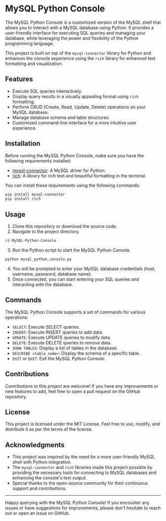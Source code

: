 # MySQL Python Console

The MySQL Python Console is a customized version of the MySQL shell that allows you to interact with a MySQL database using Python. It provides a user-friendly interface for executing SQL queries and managing your database, while leveraging the power and flexibility of the Python programming language.

This project is built on top of the `mysql-connector` library for Python and enhances the console experience using the `rich` library for enhanced text formatting and visualization.

## Features

- Execute SQL queries interactively.
- Display query results in a visually appealing format using `rich` formatting.
- Perform CRUD (Create, Read, Update, Delete) operations on your MySQL database.
- Manage database schema and table structures.
- Customized command-line interface for a more intuitive user experience.

## Installation

Before running the MySQL Python Console, make sure you have the following requirements installed:

- [mysql-connector](https://pypi.org/project/mysql-connector/): A MySQL driver for Python.
- [rich](https://pypi.org/project/rich/): A library for rich text and beautiful formatting in the terminal.

You can install these requirements using the following commands:

```bash
pip install mysql-connector
pip install rich
```

## Usage

1. Clone this repository or download the source code.
2. Navigate to the project directory.

```bash
cd MySQL-Python-Console
```

3. Run the Python script to start the MySQL Python Console.

```bash
python mysql_python_console.py
```

4. You will be prompted to enter your MySQL database credentials (host, username, password, database name).
5. Once connected, you can start entering your SQL queries and interacting with the database.

## Commands

The MySQL Python Console supports a set of commands for various operations:

- `SELECT`: Execute SELECT queries.
- `INSERT`: Execute INSERT queries to add data.
- `UPDATE`: Execute UPDATE queries to modify data.
- `DELETE`: Execute DELETE queries to remove data.
- `SHOW TABLES`: Display a list of tables in the database.
- `DESCRIBE <table_name>`: Display the schema of a specific table.
- `EXIT` or `QUIT`: Exit the MySQL Python Console.

## Contributions

Contributions to this project are welcome! If you have any improvements or new features to add, feel free to open a pull request on the GitHub repository.

## License

This project is licensed under the MIT License. Feel free to use, modify, and distribute it as per the terms of the license.

## Acknowledgments

- This project was inspired by the need for a more user-friendly MySQL shell with Python integration.
- The `mysql-connector` and `rich` libraries made this project possible by providing the necessary tools for connecting to MySQL databases and enhancing the console's text output.
- Special thanks to the open-source community for their continuous support and contributions.

---

Happy querying with the MySQL Python Console! If you encounter any issues or have suggestions for improvements, please don't hesitate to reach out or open an issue on GitHub.
